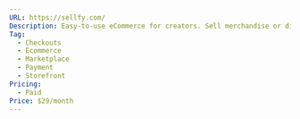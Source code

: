 ```yaml
---
URL: https://sellfy.com/
Description: Easy-to-use eCommerce for creators. Sell merchandise or digital products — all from one place
Tag:
  - Checkouts
  - Ecommerce
  - Marketplace
  - Payment
  - Storefront
Pricing:
  - Paid
Price: $29/month
---
```

